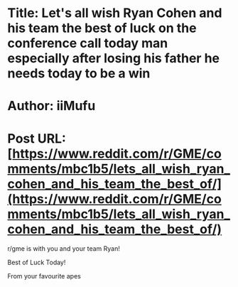 # Title: Let's all wish Ryan Cohen and his team the best of luck on the conference call today man especially after losing his father he needs today to be a win
# Author: iiMufu
# Post URL: [https://www.reddit.com/r/GME/comments/mbc1b5/lets_all_wish_ryan_cohen_and_his_team_the_best_of/](https://www.reddit.com/r/GME/comments/mbc1b5/lets_all_wish_ryan_cohen_and_his_team_the_best_of/)


r/gme is with you and your team Ryan!

Best of Luck Today!


From your favourite apes